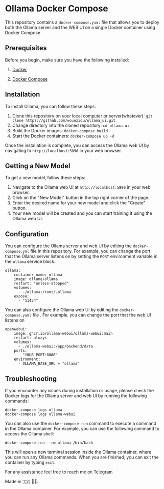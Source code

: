 # Ollama Docker Compose

This repository contains a `docker-compose.yaml` file that allows you to deploy both the Ollama server and the WEB UI on a single Docker container using Docker Compose.

## Prerequisites

Before you begin, make sure you have the following installed:

1. [Docker](https://docs.docker.com/engine/install/)

2. [Docker Compose](https://docs.docker.com/compose/install/)


## Installation

To install Ollama, you can follow these steps:

1. Clone this repository on your local computer or server(whatever): `git clone https://github.com/woueziou/ollama_ui.git`
2. Change directory into the cloned repository: `cd ollama-ui`
3. Build the Docker images: `docker-compose build`
4. Start the Docker containers: `docker-compose up -d`

Once the installation is complete, you can access the Ollama web UI by navigating to `http://localhost:5890` in your web browser.



## Getting a New Model

To get a new model, follow these steps:

1. Navigate to the Ollama web UI at `http://localhost:5890` in your web browser.
2. Click on the "New Model" button in the top right corner of the page.
3. Enter the desired name for your new model and click the "Create" button.
4. Your new model will be created and you can start training it using the Ollama web UI.

## Configuration

You can configure the Ollama server and web UI by editing the `docker-compose.yml` file in this repository. For example, you can change the port that the Ollama server listens on by setting the `PORT` environment variable in the `ollama` service block.

```
ollama:
    container_name: ollama
    image: ollama/ollama
    restart: "unless-stopped"
    volumes:
      - ./ollama:/root/.ollama
    expose:
      - "11434"
```

You can also configure the Ollama web UI by editing the `docker-compose.yaml` file . For example, you can change the port that the web UI listens on

```
openwebui:
    image: ghcr.io/ollama-webui/ollama-webui:main
    restart: always
    volumes:
      - ./ollama-webui:/app/backend/data
    ports:
      - "YOUR_PORT:8080"
    environment:
      - OLLAMA_BASE_URL = "ollama"
```

## Troubleshooting

If you encounter any issues during installation or usage, please check the Docker logs for the Ollama server and web UI by running the following commands:

```
docker-compose logs ollama
docker-compose logs ollama-webui
```

You can also use the `docker-compose run` command to execute a command in the Ollama container. For example, you can use the following command to access the Ollama shell:

```
docker-compose run --rm ollama /bin/bash
```

This will open a new terminal session inside the Ollama container, where you can run any Ollama commands. When you are finished, you can exit the container by typing `exit`.


For any assistance feel free to reach me on [Telegram](https://t.me/woueziou)


Made in 🇹🇬 ✊🏿.